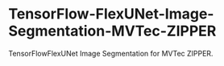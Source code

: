 # TensorFlow-FlexUNet-Image-Segmentation-MVTec-ZIPPER
TensorFlowFlexUNet Image Segmentation for MVTec ZIPPER.
